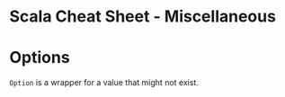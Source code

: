 # Scala Cheat Sheet - Miscellaneous

Options
=======

`Option` is a wrapper for a value that might not exist.